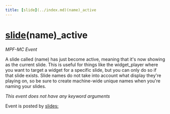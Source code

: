 ```yaml
---
title: [slide](../index.md)(name)_active
---
```


# [slide](../index.md)(name)_active


*MPF-MC Event*

A slide called (name) has just become active, meaning that it's now
showing as the current slide. This is useful for things like the
widget_player where you want to target a widget for a specific slide,
but you can only do so if that slide exists. Slide names do not take
into account what display they're playing on, so be sure to create
machine-wide unique names when you're naming your slides.

*This event does not have any keyword arguments*

Event is posted by [slides:](../config/slides.md)
